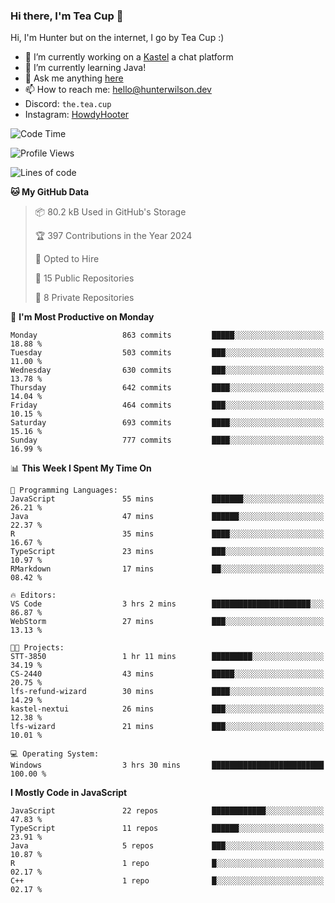 ### Hi there, I'm Tea Cup 👋 

Hi, I'm Hunter but on the internet, I go by Tea Cup :)

- 🔭 I’m currently working on a [Kastel](https://github.com/KastelApp) a chat platform
- 🌱 I’m currently learning Java!
- 💬 Ask me anything [here](https://github.com/TheTeaCup/TheTeaCup/issues)
- 📫 How to reach me: [hello@hunterwilson.dev](mailto:hello@hunterwilson.dev)
- Discord: `the.tea.cup`
- Instagram: [HowdyHooter](https://instagram.com/HowdyHooter)

<!--START_SECTION:waka-->
![Code Time](http://img.shields.io/badge/Code%20Time-566%20hrs%203%20mins-blue)

![Profile Views](http://img.shields.io/badge/Profile%20Views-58-blue)

![Lines of code](https://img.shields.io/badge/From%20Hello%20World%20I%27ve%20Written-1.5%20million%20lines%20of%20code-blue)

**🐱 My GitHub Data** 

> 📦 80.2 kB Used in GitHub's Storage 
 > 
> 🏆 397 Contributions in the Year 2024
 > 
> 💼 Opted to Hire
 > 
> 📜 15 Public Repositories 
 > 
> 🔑 8 Private Repositories 
 > 
📅 **I'm Most Productive on Monday** 

```text
Monday                   863 commits         █████░░░░░░░░░░░░░░░░░░░░   18.88 % 
Tuesday                  503 commits         ███░░░░░░░░░░░░░░░░░░░░░░   11.00 % 
Wednesday                630 commits         ███░░░░░░░░░░░░░░░░░░░░░░   13.78 % 
Thursday                 642 commits         ████░░░░░░░░░░░░░░░░░░░░░   14.04 % 
Friday                   464 commits         ███░░░░░░░░░░░░░░░░░░░░░░   10.15 % 
Saturday                 693 commits         ████░░░░░░░░░░░░░░░░░░░░░   15.16 % 
Sunday                   777 commits         ████░░░░░░░░░░░░░░░░░░░░░   16.99 % 
```


📊 **This Week I Spent My Time On** 

```text
💬 Programming Languages: 
JavaScript               55 mins             ███████░░░░░░░░░░░░░░░░░░   26.21 % 
Java                     47 mins             ██████░░░░░░░░░░░░░░░░░░░   22.37 % 
R                        35 mins             ████░░░░░░░░░░░░░░░░░░░░░   16.67 % 
TypeScript               23 mins             ███░░░░░░░░░░░░░░░░░░░░░░   10.97 % 
RMarkdown                17 mins             ██░░░░░░░░░░░░░░░░░░░░░░░   08.42 % 

🔥 Editors: 
VS Code                  3 hrs 2 mins        ██████████████████████░░░   86.87 % 
WebStorm                 27 mins             ███░░░░░░░░░░░░░░░░░░░░░░   13.13 % 

🐱‍💻 Projects: 
STT-3850                 1 hr 11 mins        █████████░░░░░░░░░░░░░░░░   34.19 % 
CS-2440                  43 mins             █████░░░░░░░░░░░░░░░░░░░░   20.75 % 
lfs-refund-wizard        30 mins             ████░░░░░░░░░░░░░░░░░░░░░   14.29 % 
kastel-nextui            26 mins             ███░░░░░░░░░░░░░░░░░░░░░░   12.38 % 
lfs-wizard               21 mins             ███░░░░░░░░░░░░░░░░░░░░░░   10.01 % 

💻 Operating System: 
Windows                  3 hrs 30 mins       █████████████████████████   100.00 % 
```

**I Mostly Code in JavaScript** 

```text
JavaScript               22 repos            ████████████░░░░░░░░░░░░░   47.83 % 
TypeScript               11 repos            ██████░░░░░░░░░░░░░░░░░░░   23.91 % 
Java                     5 repos             ███░░░░░░░░░░░░░░░░░░░░░░   10.87 % 
R                        1 repo              █░░░░░░░░░░░░░░░░░░░░░░░░   02.17 % 
C++                      1 repo              █░░░░░░░░░░░░░░░░░░░░░░░░   02.17 % 
```




<!--END_SECTION:waka-->
